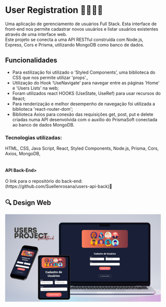 <h1> User Registration 👩‍💻🧑‍💻</h1>

Uma aplicação de gerenciamento de usuários Full Stack. Esta interface de front-end nos permite cadastrar novos usuários e listar usuários existentes através de uma interface web. 
<br>
Este projeto se conecta a uma API RESTful construída com Node.js, Express, Cors e Prisma, utilizando MongoDB como banco de dados.

<h2>Funcionalidades</h2>

<ul>

<li>Para estilização foi utilizado o ‘Styled Components’, uma biblioteca do CSS que nos permite utilizar 'props'.,</li>

<li>Utilização do Hook ‘UseNavigate’ para navegar entre as páginas 'Home' e 'Users Lists' na web;</li>

<li>Foram utilizados react HOOKS (UseState, UseRef) para usar recursos do React;</li>

<li>Para renderização e melhor desempenho de navegação foi utilizada a biblioteca 'react-router-dom';</li>

<li>Biblioteca Axios para conexão das requisições get, post, put e delete criadas numa API desenvolvida com o auxílio do PrismaSoft conectada ao banco de dados MongoDB.</li>

</ul>

<h3><b>Tecnologias utilizadas:</b></h3>
 HTML, CSS, Java Script, React, Styled Components, Node.js, Prisma, Cors, Axios, MongoDB, 
<br>
<br>

<h4>API Back-End></h4>
O link para o repositório do back-end:
(https://github.com/Suellenrosana/users-api-back)🚀

<h2>🔍 Design Web</h2>
<img src='https://github.com/Suellenrosana/user-registration-front/blob/main/src/assets/user%20project.png?raw=true'>



